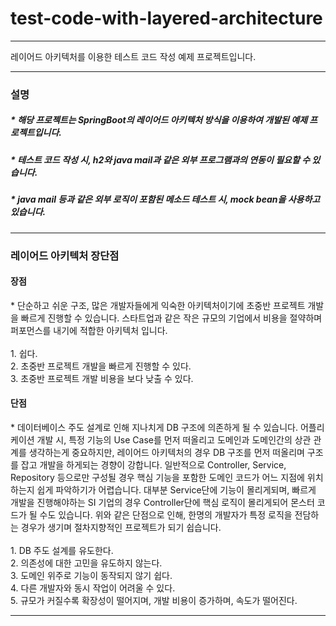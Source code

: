 # test-code-with-layered-architecture
<hr>
<div>레이어드 아키텍처를 이용한 테스트 코드 작성 예제 프로젝트입니다.</div>

<hr>
<h3>설명</h3>
<h5>* 해당 프로젝트는 SpringBoot의 레이어드 아키텍처 방식을 이용하여 개발된 예제 프로젝트입니다.</h5>
<h5>* 테스트 코드 작성 시, h2와 java mail과 같은 외부 프로그램과의 연동이 필요할 수 있습니다.</h5>
<h5>* java mail 등과 같은 외부 로직이 포함된 메소드 테스트 시, mock bean을 사용하고 있습니다.</h5>
<hr>
<h3>레이어드 아키텍처 장단점</h3>
<h4>장점</h4>
<div>* 단순하고 쉬운 구조, 많은 개발자들에게 익숙한 아키텍처이기에 초중반 프로젝트 개발을 빠르게 진행할 수 있습니다. 스타트업과 같은 작은 규모의 기업에서 비용을 절약하며 퍼포먼스를 내기에 적합한 아키텍처 입니다.</div>
<br>
<div>1. 쉽다.</div>
<div>2. 초중반 프로젝트 개발을 빠르게 진행할 수 있다.</div>
<div>3. 초중반 프로젝트 개발 비용을 보다 낮출 수 있다.</div>
<h4>단점</h4>
<div>* 데이터베이스 주도 설계로 인해 지나치게 DB 구조에 의존하게 될 수 있습니다. 어플리케이션 개발 시, 특정 기능의 Use Case를 먼저 떠올리고 도메인과 도메인간의 상관 관계를 생각하는게 중요하지만, 레이어드 아키텍처의 경우 DB 구조를 먼저 떠올리며 구조를 잡고 개발을 하게되는 경향이 강합니다. 일반적으로 Controller, Service, Repository 등으로만 구성될 경우 핵심 기능을 포함한 도메인 코드가 어느 지점에 위치하는지 쉽게 파악하기가 어렵습니다. 대부분 Service단에 기능이 몰리게되며, 빠르게 개발을 진행해야하는 SI 기업의 경우 Controller단에 핵심 로직이 몰리게되어 몬스터 코드가 될 수도 있습니다. 위와 같은 단점으로 인해, 한명의 개발자가 특정 로직을 전담하는 경우가 생기며 절차지향적인 프로젝트가 되기 쉽습니다.</div>
<br>
<div>1. DB 주도 설계를 유도한다.</div>
<div>2. 의존성에 대한 고민을 유도하지 않는다.</div>
<div>3. 도메인 위주로 기능이 동작되지 않기 쉽다.</div>
<div>4. 다른 개발자와 동시 작업이 어려울 수 있다.</div>
<div>5. 규모가 커질수록 확장성이 떨어지며, 개발 비용이 증가하며, 속도가 떨어진다.</div>
<hr>
